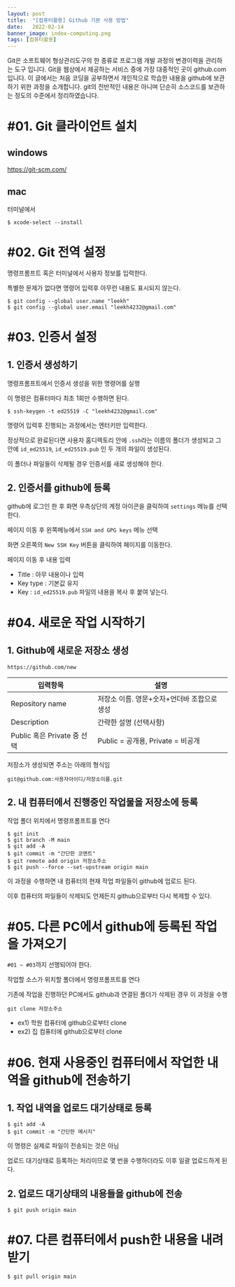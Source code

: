 ```yaml
---
layout: post
title:  "[컴퓨터활용] Github 기본 사용 방법"
date:   2022-02-14
banner_image: index-computing.png
tags: [컴퓨터활용]
---
```


Git은 소프트웨어 형상관리도구의 한 종류로 프로그램 개발 과정의 변경이력을 관리하는 도구 입니다. Git을 웹상에서 제공하는 서비스 중에 가장 대중적인 곳이 github.com 입니다. 이 글에서는 처음 코딩을 공부하면서 개인적으로 학습한 내용을 github에 보관하기 위한 과정을 소개합니다. git의 전반적인 내용은 아니며 단순히 소스코드를 보관하는 정도의 수준에서 정리하였습니다.

<!--more-->

# #01. Git 클라이언트 설치

## windows

https://git-scm.com/

## mac

터미널에서

```
$ xcode-select --install
```

# #02. Git 전역 설정

명령프롬프트 혹은 터미널에서 사용자 정보를 입력한다.

특별한 문제가 없다면 명령어 입력후 아무런 내용도 표시되지 않는다.

```shell
$ git config --global user.name "leekh"
$ git config --global user.email "leekh4232@gmail.com"
```

# #03. 인증서 설정

## 1. 인증서 생성하기

명령프롬프트에서 인증서 생성을 위한 명령어를 실행

이 명령은 컴퓨터마다 최초 1회만 수행하면 된다.

```shell
$ ssh-keygen -t ed25519 -C "leekh4232@gmail.com"
```

명령어 입력후 진행되는 과정에서는 엔터키만 입력한다.

정상적으로 완료된다면 사용자 홈디렉토리 안에 `.ssh`라는 이름의 폴더가 생성되고
그 안에 `id_ed25519`, `id_ed25519.pub` 인 두 개의 파일이 생성된다.

이 폴더나 파일들이 삭제될 경우 인증서를 새로 생성해야 한다.

## 2. 인증서를 github에 등록

github에 로그인 한 후 화면 우측상단의 계정 아이콘을 클릭하여 `settings` 메뉴를 선택한다.

페이지 이동 후 왼쪽메뉴에서 `SSH and GPG keys` 메뉴 선택

화면 오른쪽의 `New SSH Key` 버튼을 클릭하여 페이지를 이동한다.

페이지 이동 후 내용 입력

- Title : 아무 내용이나 입력
- Key type : 기본값 유지
- Key : `id_ed25519.pub` 파일의 내용을 복사 후 붙여 넣는다.

# #04. 새로운 작업 시작하기

## 1. Github에 새로운 저장소 생성

`https://github.com/new`

| 입력항목 | 설명 |
|---|---|
| Repository name | 저장소 이름. 영문+숫자+언더바 조합으로 생성 |
| Description | 간략한 설명 (선택사항) |
| Public 혹은 Private 중 선택 | Public = 공개용, Private = 비공개 |

저장소가 생성되면 주소는 아래의 형식임

```
git@github.com:사용자아이디/저장소이름.git
```

## 2. 내 컴퓨터에서 진행중인 작업물을 저장소에 등록

작업 폴더 위치에서 명령프롬프트를 연다

```shell
$ git init
$ git branch -M main
$ git add -A
$ git commit -m "간단한 코멘트"
$ git remote add origin 저장소주소
$ git push --force --set-upstream origin main
```

이 과정을 수행하면 내 컴퓨터의 현재 작업 파일들이 github에 업로드 된다.

이후 컴퓨터의 파일들이 삭제되도 언제든지 github으로부터 다시 복제할 수 있다.


# #05. 다른 PC에서 github에 등록된 작업을 가져오기

`#01 ~ #03`까지 선행되어야 한다.

작업할 소스가 위치할 폴더에서 명령프롬프트를 연다

기존에 작업을 진행하던 PC에서도 github과 연결된 폴더가 삭제된 경우 이 과정을 수행

```shell
git clone 저장소주소
```

- ex1) 학원 컴퓨터에 github으로부터 clone
- ex2) 집 컴퓨터에 github으로부터 clone

# #06. 현재 사용중인 컴퓨터에서 작업한 내역을 github에 전송하기

## 1. 작업 내역을 업로드 대기상태로 등록

```shell
$ git add -A
$ git commit -m "간단한 메시지"
```

이 명령은 실제로 파일이 전송되는 것은 아님

업로드 대기상태로 등록하는 처리이므로 몇 번을 수행하더라도 이후 일괄 업로드하게 된다.

## 2. 업로드 대기상태의 내용들을 github에 전송

```shell
$ git push origin main
```

# #07. 다른 컴퓨터에서 push한 내용을 내려받기

```shell
$ git pull origin main
```